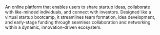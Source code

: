 An online platform that enables users to share startup ideas, collaborate with like-minded individuals, and connect with investors. Designed like a virtual startup bootcamp, it streamlines team formation, idea development, and early-stage funding through seamless collaboration and networking within a dynamic, innovation-driven ecosystem.

